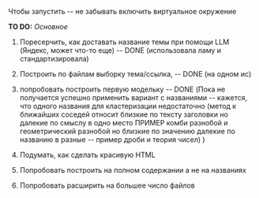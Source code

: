 Чтобы запустить -- не забывать включить виртуальное окружение

**TO DO:**
_Основное_
1) Поресерчить, как доставать название темы при помощи LLM (Яндекс, может что-то еще) -- DONE (использовала ламу и стандартизировала)
2) Построить по файлам выборку тема/ссылка,  -- DONE (на одном ис)
3) попробовать построить первую модельку -- DONE (Пока не получается успешно применить вариант с названиями -- кажется, что одного названия для кластеризации недостаточно (метод к ближайших соседей относит близкие по тексту заголовки но далекие по смыслу в одно место ПРИМЕР комби разнобой и геометрический разнобой но близкие по значению далекие по названию в разные -- пример дроби и теория чисел) )
4) Подумать, как сделать красивую HTML

6) Попробовать построить на полном содержании а не на названиях
7) Попробовать расширить на большее число файлов

